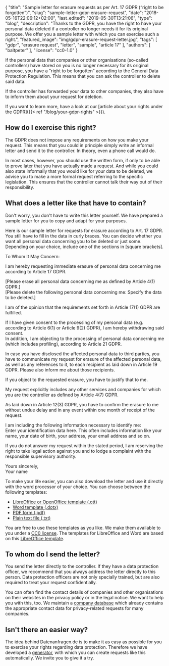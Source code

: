 {
    "title": "Sample letter for erasure requests as per Art. 17 GDPR (“right to be forgotten”)",
    "slug": "sample-letter-gdpr-erasure-request",
    "date": "2018-05-16T22:06:12+02:00",
    "last_edited": "2019-05-30T13:21:06",
	"type": "blog",
	"description": "Thanks to the GDPR, you have the right to have your personal data deleted if a controller no longer needs it for its original purpose. We offer you a sample letter with which you can exercise such a right.",
	"featured_image": "img/gdpr-erasure-request-letter.jpg",
    "tags": [ "gdpr", "erasure request", "letter", "sample", "article 17" ],
    "authors": [ "baltpeter" ],
    "license": "cc0-1.0"
}

If the personal data that companies or other organisations (so-called controllers) have stored on you is no longer necessary for its original purpose, you have a "right to be forgotten" according to the General Data Protection Regulation. This means that you can ask the controller to delete said data.

If the controller has forwarded your data to other companies, they also have to inform them about your request for deletion.

If you want to learn more, have a look at our [article about your rights under the GDPR]({{< ref "/blog/your-gdpr-rights" >}}).

## How do I exercise this right?

The GDPR does not impose any requirements on how you make your request. This means that you could in principle simply write an informal letter and send it to the controller. In theory, even a phone call would do.

In most cases, however, you should use the written form, if only to be able to prove later that you have actually made a request. And while you could also state informally that you would like for your data to be deleted, we advise you to make a more formal request referring to the specific legislation. This ensures that the controller cannot talk their way out of their responsibility.

## What does a letter like that have to contain?

Don't worry, you don't have to write this letter yourself. We have prepared a sample letter for you to copy and adapt for your purposes.

Here is our sample letter for requests for erasure according to Art. 17 GDPR. You still have to fill in the data in <span class="blog-letter-fill-in">curly braces</span>. You can decide whether you want all personal data concerning you to be deleted or just some. Depending on your choice, include one of the sections in [square brackets].

<div class="blog-letter">
<p>To Whom It May Concern:</p>

<p>I am hereby requesting immediate erasure of personal data concerning me according to Article 17 GDPR.</p>

<p>[Please erase all personal data concerning me as defined by Article 4(1) GDPR.]<br>
[Please delete the following personal data concerning me:
<span class="blog-letter-fill-in">Specify the data to be deleted.</span>]</p>

<p>I am of the opinion that the requirements set forth in Article 17(1) GDPR are fulfilled.</p>

<p>If I have given consent to the processing of my personal data (e.g. according to Article 6(1) or Article 9(2) GDPR), I am hereby withdrawing said consent.<br>
In addition, I am objecting to the processing of personal data concerning me (which includes profiling), according to Article 21 GDPR.</p>

<p>In case you have disclosed the affected personal data to third parties, you have to communicate my request for erasure of the affected personal data, as well as any references to it, to each recipient as laid down in Article 19 GDPR. Please also inform me about those recipients.</p>

<p>If you object to the requested erasure, you have to justify that to me.</p>

<p>My request explicitly includes any other services and companies for which you are the controller as defined by Article 4(7) GDPR.</p>

<p>As laid down in Article 12(3) GDPR, you have to confirm the erasure to me without undue delay and in any event within one month of receipt of the request.</p>

<p>I am including the following information necessary to identify me:<br>
<span class="blog-letter-fill-in">Enter your identification data here. This often includes information like your name, your date of birth, your address, your email address and so on.</span></p>

<p>If you do not answer my request within the stated period, I am reserving the right to take legal action against you and to lodge a complaint with the responsible supervisory authority.</p>

<p>Yours sincerely,<br>
<span class="blog-letter-fill-in">Your name</span></p>
</div>

To make your life easier, you can also download the letter and use it directly with the word processor of your choice. You can choose between the following templates:<!-- TODO: Host these ourselves and give them some nice buttons. -->

* [LibreOffice or OpenOffice template (.ott)](/downloads/sample-letter-gdpr-erasure-request-datarequests.org.ott)
* [Word template (.dotx)](/downloads/sample-letter-gdpr-erasure-request-datarequests.org.dotx)
* [PDF form (.pdf)](/downloads/sample-letter-gdpr-erasure-request-datarequests.org.pdf)
* [Plain text file (.txt)](/downloads/sample-letter-gdpr-erasure-request-datarequests.org.txt)

You are free to use these templates as you like. We make them available to you under a [CC0 license](https://creativecommons.org/publicdomain/zero/1.0/). The templates for LibreOffice and Word are based on this [LibreOffice template](https://extensions.libreoffice.org/templates/geschaeftsbrief-din-5008-2011-b-a4-ib).

## To whom do I send the letter?

You send the letter directly to the controller. If they have a data protection officer, we recommend that you always address the letter directly to this person. Data protection officers are not only specially trained, but are also required to treat your request confidentially.

You can often find the contact details of companies and other organisations on their websites in the privacy policy or in the legal notice. We want to help you with this, too. We maintain a [company database](/company) which already contains the appropriate contact data for privacy-related requests for many companies.

## Isn't there an easier way?

The idea behind Datenanfragen.de is to make it as easy as possible for you to exercise your rights regarding data protection. Therefore we have developed a [generator](/generator), with which you can create requests like this automatically. We invite you to give it a try.
